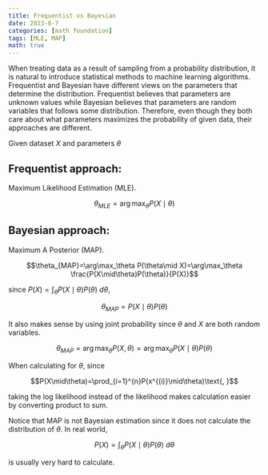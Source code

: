 ```yaml
---
title: Frequentist vs Bayesian
date: 2023-8-7
categories: [math foundation]
tags: [MLE, MAP]
math: true
---
```


When treating data as a result of sampling from a probability distribution, it is natural to introduce statistical methods to machine learning algorithms. Frequentist and Bayesian have different views on the parameters that determine the distribution. Frequentist believes that parameters are unknown values while Bayesian believes that parameters are random variables that follows some distribution. Therefore, even though they both care about what parameters maximizes the probability of given data, their approaches are different. 

Given dataset $X$ and parameters $\theta$

## Frequentist approach: 
Maximum Likelihood Estimation (MLE).

$$\theta_{MLE} = \arg\max_\theta P(X\mid\theta)$$

## Bayesian approach: 
Maximum A Posterior (MAP). 

$$\theta_{MAP}=\arg\max_\theta P(\theta\mid X)=\arg\max_\theta \frac{P(X\mid\theta)P(\theta)}{P(X)}$$

since $P(X)=\int_\theta P(X\mid\theta)P(\theta)\text{ }d\theta\text{, }$

$$\theta_{MAP}=P(X\mid\theta)P(\theta)$$

It also makes sense by using joint probability since $\theta$ and $X$ are both random variables. 

$$\theta_{MAP}=\arg\max_\theta P(X,\theta)=\arg\max_\theta P(X\mid\theta)P(\theta)$$

When calculating for $\theta$, since

$$P(X\mid\theta)=\prod_{i=1}^{n}P(x^{(i)}\mid\theta)\text{, }$$

taking the log likelihood instead of the likelihood makes calculation easier by converting product to sum. 

Notice that MAP is not Bayesian estimation since it does not calculate the distribution of $\theta$. In real world, 

$$P(X)=\int_{\theta}P(X\mid\theta)P(\theta)\text{ }d\theta$$

is usually very hard to calculate.